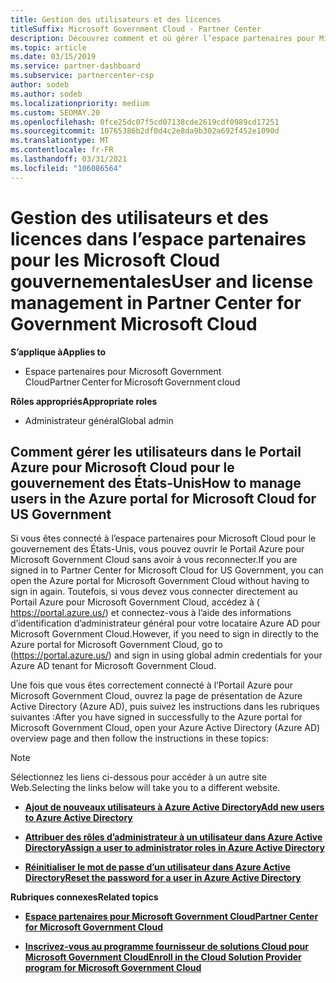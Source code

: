 ```yaml
---
title: Gestion des utilisateurs et des licences
titleSuffix: Microsoft Government Cloud - Partner Center
description: Découvrez comment et où gérer l’espace partenaires pour Microsoft Cloud pour les partenaires, les clients et les licences du gouvernement des États-Unis, ainsi que les réinitialisations de mot de passe.
ms.topic: article
ms.date: 03/15/2019
ms.service: partner-dashboard
ms.subservice: partnercenter-csp
author: sodeb
ms.author: sodeb
ms.localizationpriority: medium
ms.custom: SEOMAY.20
ms.openlocfilehash: 0fce25dc07f5cd07138cde2619cdf0989cd17251
ms.sourcegitcommit: 10765386b2df0d4c2e8da9b302a692f452e1090d
ms.translationtype: MT
ms.contentlocale: fr-FR
ms.lasthandoff: 03/31/2021
ms.locfileid: "106086564"
---
```

# <a name="user-and-license-management-in-partner-center-for-government-microsoft-cloud"></a><span data-ttu-id="7cd03-103">Gestion des utilisateurs et des licences dans l’espace partenaires pour les Microsoft Cloud gouvernementales</span><span class="sxs-lookup"><span data-stu-id="7cd03-103">User and license management in Partner Center for Government Microsoft Cloud</span></span>

<span data-ttu-id="7cd03-104">**S’applique à**</span><span class="sxs-lookup"><span data-stu-id="7cd03-104">**Applies to**</span></span>

- <span data-ttu-id="7cd03-105">Espace partenaires pour Microsoft Government Cloud</span><span class="sxs-lookup"><span data-stu-id="7cd03-105">Partner Center for Microsoft Government cloud</span></span>

<span data-ttu-id="7cd03-106">**Rôles appropriés**</span><span class="sxs-lookup"><span data-stu-id="7cd03-106">**Appropriate roles**</span></span>

- <span data-ttu-id="7cd03-107">Administrateur général</span><span class="sxs-lookup"><span data-stu-id="7cd03-107">Global admin</span></span>

## <a name="how-to-manage-users-in-the-azure-portal-for-microsoft-cloud-for-us-government"></a><span data-ttu-id="7cd03-108">Comment gérer les utilisateurs dans le Portail Azure pour Microsoft Cloud pour le gouvernement des États-Unis</span><span class="sxs-lookup"><span data-stu-id="7cd03-108">How to manage users in the Azure portal for Microsoft Cloud for US Government</span></span>

<span data-ttu-id="7cd03-109">Si vous êtes connecté à l’espace partenaires pour Microsoft Cloud pour le gouvernement des États-Unis, vous pouvez ouvrir le Portail Azure pour Microsoft Government Cloud sans avoir à vous reconnecter.</span><span class="sxs-lookup"><span data-stu-id="7cd03-109">If you are signed in to Partner Center for Microsoft Cloud for US Government, you can open the Azure portal for Microsoft Government Cloud without having to sign in again.</span></span> <span data-ttu-id="7cd03-110">Toutefois, si vous devez vous connecter directement au Portail Azure pour Microsoft Government Cloud, accédez à ( https://portal.azure.us/) et connectez-vous à l’aide des informations d’identification d’administrateur général pour votre locataire Azure AD pour Microsoft Government Cloud.</span><span class="sxs-lookup"><span data-stu-id="7cd03-110">However, if you need to sign in directly to the Azure portal for Microsoft Government Cloud, go to (https://portal.azure.us/) and sign in using global admin credentials for your Azure AD tenant for Microsoft Government Cloud.</span></span>

<span data-ttu-id="7cd03-111">Une fois que vous êtes correctement connecté à l’Portail Azure pour Microsoft Government Cloud, ouvrez la page de présentation de Azure Active Directory (Azure AD), puis suivez les instructions dans les rubriques suivantes :</span><span class="sxs-lookup"><span data-stu-id="7cd03-111">After you have signed in successfully to the Azure portal for Microsoft Government Cloud, open your Azure Active Directory (Azure AD) overview page and then follow the instructions in these topics:</span></span>

> [!NOTE]  
> <span data-ttu-id="7cd03-112">Sélectionnez les liens ci-dessous pour accéder à un autre site Web.</span><span class="sxs-lookup"><span data-stu-id="7cd03-112">Selecting the links below will take you to a different website.</span></span> 

-  [<span data-ttu-id="7cd03-113">**Ajout de nouveaux utilisateurs à Azure Active Directory**</span><span class="sxs-lookup"><span data-stu-id="7cd03-113">**Add new users to Azure Active Directory**</span></span>](/azure/active-directory/active-directory-users-create-azure-portal)

-  [<span data-ttu-id="7cd03-114">**Attribuer des rôles d’administrateur à un utilisateur dans Azure Active Directory**</span><span class="sxs-lookup"><span data-stu-id="7cd03-114">**Assign a user to administrator roles in Azure Active Directory**</span></span>](/azure/active-directory/active-directory-users-assign-role-azure-portal)

-  [<span data-ttu-id="7cd03-115">**Réinitialiser le mot de passe d’un utilisateur dans Azure Active Directory**</span><span class="sxs-lookup"><span data-stu-id="7cd03-115">**Reset the password for a user in Azure Active Directory**</span></span>](/azure/active-directory/active-directory-users-reset-password-azure-portal)

<span data-ttu-id="7cd03-116">**Rubriques connexes**</span><span class="sxs-lookup"><span data-stu-id="7cd03-116">**Related topics**</span></span>

-  [<span data-ttu-id="7cd03-117">**Espace partenaires pour Microsoft Government Cloud**</span><span class="sxs-lookup"><span data-stu-id="7cd03-117">**Partner Center for Microsoft Government Cloud**</span></span>](partner-center-for-microsoft-us-govt-cloud.md)

-  [<span data-ttu-id="7cd03-118">**Inscrivez-vous au programme fournisseur de solutions Cloud pour Microsoft Government Cloud**</span><span class="sxs-lookup"><span data-stu-id="7cd03-118">**Enroll in the Cloud Solution Provider program for Microsoft Government Cloud**</span></span>](enroll-in-csp-for-microsoft-us-govt-cloud.md)